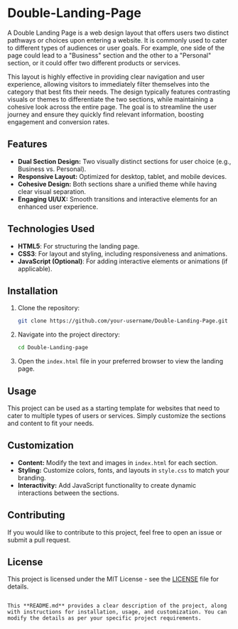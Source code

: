 # Double-Landing-Page

A Double Landing Page is a web design layout that offers users two distinct pathways or choices upon entering a website. It is commonly used to cater to different types of audiences or user goals. For example, one side of the page could lead to a "Business" section and the other to a "Personal" section, or it could offer two different products or services.

This layout is highly effective in providing clear navigation and user experience, allowing visitors to immediately filter themselves into the category that best fits their needs. The design typically features contrasting visuals or themes to differentiate the two sections, while maintaining a cohesive look across the entire page. The goal is to streamline the user journey and ensure they quickly find relevant information, boosting engagement and conversion rates.


## Features

- **Dual Section Design:** Two visually distinct sections for user choice (e.g., Business vs. Personal).
- **Responsive Layout:** Optimized for desktop, tablet, and mobile devices.
- **Cohesive Design:** Both sections share a unified theme while having clear visual separation.
- **Engaging UI/UX:** Smooth transitions and interactive elements for an enhanced user experience.
  
## Technologies Used

- **HTML5**: For structuring the landing page.
- **CSS3**: For layout and styling, including responsiveness and animations.
- **JavaScript (Optional)**: For adding interactive elements or animations (if applicable).
  
## Installation

1. Clone the repository:
   ```bash
   git clone https://github.com/your-username/Double-Landing-Page.git
   ```
2. Navigate into the project directory:
   ```bash
   cd Double-Landing-page
   ```
3. Open the `index.html` file in your preferred browser to view the landing page.

## Usage

This project can be used as a starting template for websites that need to cater to multiple types of users or services. Simply customize the sections and content to fit your needs.

## Customization

- **Content:** Modify the text and images in `index.html` for each section.
- **Styling:** Customize colors, fonts, and layouts in `style.css` to match your branding.
- **Interactivity:** Add JavaScript functionality to create dynamic interactions between the sections.

## Contributing

If you would like to contribute to this project, feel free to open an issue or submit a pull request.

## License

This project is licensed under the MIT License - see the [LICENSE](LICENSE) file for details.

```

This **README.md** provides a clear description of the project, along with instructions for installation, usage, and customization. You can modify the details as per your specific project requirements.